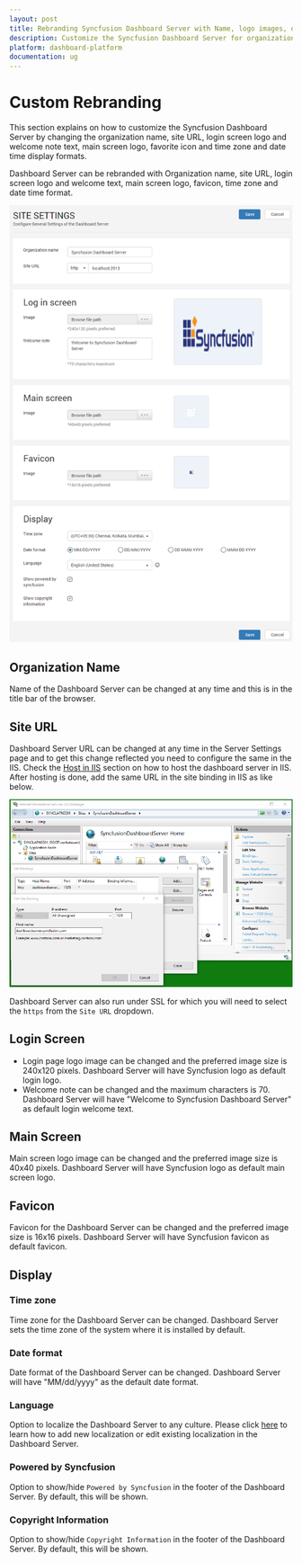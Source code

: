 ```yaml
---
layout: post
title: Rebranding Syncfusion Dashboard Server with Name, logo images, date time format and time zones
description: Customize the Syncfusion Dashboard Server for organization name, site URL, login screen logo, main screen logo, favicon, display formats for time zone and date formats
platform: dashboard-platform
documentation: ug
---
```


# Custom Rebranding

This section explains on how to customize the Syncfusion Dashboard Server by changing the organization name, site URL, login screen logo and welcome note text, main screen logo, favorite icon and time zone and date time display formats.

Dashboard Server can be rebranded with Organization name, site URL, login screen logo and welcome text, main screen logo, favicon, time zone and date time format. 

![Site Settings](images/site-settings.png)

## Organization Name
Name of the Dashboard Server can be changed at any time and this is in the title bar of the browser.
		
## Site URL
Dashboard Server URL can be changed at any time in the Server Settings page and to get this change reflected you need to configure the same in the IIS. Check the [Host in IIS](/dashboard-platform/dashboard-server/installation-and-deployment#host-in-iis) section on how to host the dashboard server in IIS. After hosting is done, add the same URL in the site binding in IIS as like below.

![Site URL - IIS hosting](images/site-settings-iis-bnding.png)

Dashboard Server can also run under SSL for which you will need to select the `https` from the `Site URL` dropdown.
		
## Login Screen
* Login page logo image can be changed and the preferred image size is 240x120 pixels. Dashboard Server will have Syncfusion logo as default login logo.
* Welcome note can be changed and the maximum characters is 70. Dashboard Server will have "Welcome to Syncfusion Dashboard Server" as default login welcome text.
		
## Main Screen
Main screen logo image can be changed and the preferred image size is 40x40 pixels. Dashboard Server will have Syncfusion logo as default main screen logo.
		
## Favicon
Favicon for the Dashboard Server can be changed and the preferred image size is 16x16 pixels. Dashboard Server will have Syncfusion favicon as default favicon.
		
## Display

### Time zone
Time zone for the Dashboard Server can be changed. Dashboard Server sets the time zone of the system where it is installed by default.

### Date format
Date format of the Dashboard Server can be changed. Dashboard Server will have "MM/dd/yyyy" as the default date format.

### Language
Option to localize the Dashboard Server to any culture. Please click [here](/dashboard-platform/dashboard-server/localization) to learn how to add new localization or edit existing localization in the Dashboard Server.

### Powered by Syncfusion
Option to show/hide `Powered by Syncfusion` in the footer of the Dashboard Server. By default, this will be shown.

### Copyright Information
Option to show/hide `Copyright Information` in the footer of the Dashboard Server. By default, this will be shown.